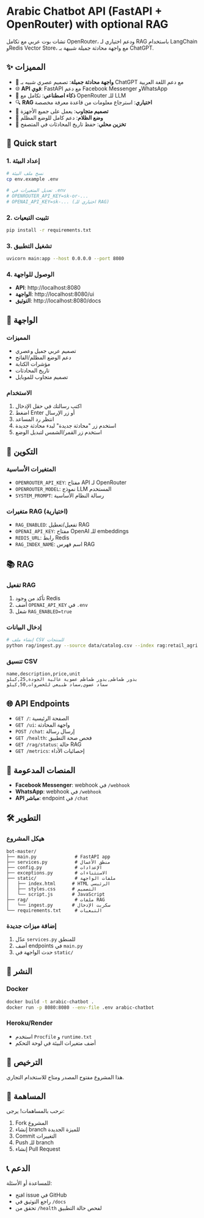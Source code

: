 # Arabic Chatbot API (FastAPI + OpenRouter) with optional RAG

تشات بوت عربي مع تكامل OpenRouter، ودعم اختياري لـ RAG باستخدام LangChain وRedis Vector Store، مع واجهة محادثة جميلة شبيهة بـ ChatGPT.

## ✨ المميزات

- 🤖 **واجهة محادثة جميلة**: تصميم عصري شبيه بـ ChatGPT مع دعم اللغة العربية
- 🌐 **API قوي**: FastAPI مع دعم Facebook Messenger وWhatsApp
- 🧠 **ذكاء اصطناعي**: تكامل مع OpenRouter للـ LLM
- 🔍 **RAG اختياري**: استرجاع معلومات من قاعدة معرفة مخصصة
- 📱 **تصميم متجاوب**: يعمل على جميع الأجهزة
- 🌙 **وضع الظلام**: دعم كامل للوضع المظلم
- 💾 **تخزين محلي**: حفظ تاريخ المحادثات في المتصفح

## 🚀 Quick start

### 1. إعداد البيئة
```bash
# نسخ ملف البيئة
cp env.example .env

# تعديل المتغيرات في .env
# OPENROUTER_API_KEY=sk-or-...
# OPENAI_API_KEY=sk-... (اختياري للـ RAG)
```

### 2. تثبيت التبعيات
```bash
pip install -r requirements.txt
```

### 3. تشغيل التطبيق
```bash
uvicorn main:app --host 0.0.0.0 --port 8080
```

### 4. الوصول للواجهة
- **API**: http://localhost:8080
- **الواجهة**: http://localhost:8080/ui
- **التوثيق**: http://localhost:8080/docs

## 🎨 الواجهة

### المميزات
- تصميم عربي جميل وعصري
- دعم الوضع المظلم/الفاتح
- مؤشرات الكتابة
- تاريخ المحادثات
- تصميم متجاوب للموبايل

### الاستخدام
1. اكتب رسالتك في حقل الإدخال
2. اضغط Enter أو زر الإرسال
3. انتظر رد المساعد
4. استخدم زر "محادثة جديدة" لبدء محادثة جديدة
5. استخدم زر القمر/الشمس لتبديل الوضع

## 🔧 التكوين

### المتغيرات الأساسية
- `OPENROUTER_API_KEY`: مفتاح API لـ OpenRouter
- `OPENROUTER_MODEL`: نموذج LLM المستخدم
- `SYSTEM_PROMPT`: رسالة النظام الأساسية

### متغيرات RAG (اختيارية)
- `RAG_ENABLED`: تفعيل/تعطيل RAG
- `OPENAI_API_KEY`: مفتاح OpenAI للـ embeddings
- `REDIS_URL`: رابط Redis
- `RAG_INDEX_NAME`: اسم فهرس RAG

## 📚 RAG

### تفعيل RAG
1. تأكد من وجود Redis
2. أضف `OPENAI_API_KEY` في `.env`
3. شغل `RAG_ENABLED=true`

### إدخال البيانات
```bash
# إنشاء ملف CSV للمنتجات
python rag/ingest.py --source data/catalog.csv --index rag:retail_agri
```

### تنسيق CSV
```csv
name,description,price,unit
بذور طماطم,بذور طماطم عضوية عالية الجودة,25,كيلو
سماد عضوي,سماد طبيعي للخضروات,50,كيلو
```

## 🌐 API Endpoints

- `GET /`: الصفحة الرئيسية
- `GET /ui`: واجهة المحادثة
- `POST /chat`: إرسال رسالة
- `GET /health`: فحص صحة التطبيق
- `GET /rag/status`: حالة RAG
- `GET /metrics`: إحصائيات الأداء

## 📱 المنصات المدعومة

- **Facebook Messenger**: webhook في `/webhook`
- **WhatsApp**: webhook في `/webhook`
- **API مباشر**: endpoint في `/chat`

## 🛠️ التطوير

### هيكل المشروع
```
bot-master/
├── main.py              # FastAPI app
├── services.py          # منطق الأعمال
├── config.py            # الإعدادات
├── exceptions.py        # الاستثناءات
├── static/              # ملفات الواجهة
│   ├── index.html      # HTML الرئيسي
│   ├── styles.css      # التصميم
│   └── script.js       # JavaScript
├── rag/                 # ملفات RAG
│   └── ingest.py       # سكربت الإدخال
└── requirements.txt     # التبعيات
```

### إضافة ميزات جديدة
1. عدّل `services.py` للمنطق
2. أضف endpoints في `main.py`
3. حدث الواجهة في `static/`

## 🚀 النشر

### Docker
```bash
docker build -t arabic-chatbot .
docker run -p 8080:8080 --env-file .env arabic-chatbot
```

### Heroku/Render
- استخدم `Procfile` و `runtime.txt`
- أضف متغيرات البيئة في لوحة التحكم

## 📄 الترخيص

هذا المشروع مفتوح المصدر ومتاح للاستخدام التجاري.

## 🤝 المساهمة

نرحب بالمساهمات! يرجى:
1. Fork المشروع
2. إنشاء branch للميزة الجديدة
3. Commit التغييرات
4. Push للـ branch
5. إنشاء Pull Request

## 📞 الدعم

للمساعدة أو الأسئلة:
- افتح issue في GitHub
- راجع التوثيق في `/docs`
- تحقق من `/health` لفحص حالة التطبيق


